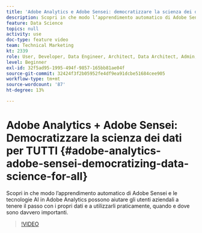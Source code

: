 ```yaml
---
title: 'Adobe Analytics e Adobe Sensei: democratizzare la scienza dei dati per TUTTI'
description: Scopri in che modo l’apprendimento automatico di Adobe Sensei e le tecnologie AI in Adobe Analytics possono aiutare gli utenti aziendali a tenere il passo con i propri dati e a utilizzarli praticamente, quando e dove sono davvero importanti.
feature: Data Science
topics: null
activity: use
doc-type: feature video
team: Technical Marketing
kt: 2339
role: User, Developer, Data Engineer, Architect, Data Architect, Admin, Leader
level: Beginner
exl-id: 32f5ad95-1995-494f-9857-165bb81ae04f
source-git-commit: 32424f3f2b05952fe4df9ea91dcbe51684cee905
workflow-type: tm+mt
source-wordcount: '87'
ht-degree: 13%

---
```


# Adobe Analytics + Adobe Sensei: Democratizzare la scienza dei dati per TUTTI {#adobe-analytics-adobe-sensei-democratizing-data-science-for-all}

Scopri in che modo l’apprendimento automatico di Adobe Sensei e le tecnologie AI in Adobe Analytics possono aiutare gli utenti aziendali a tenere il passo con i propri dati e a utilizzarli praticamente, quando e dove sono davvero importanti.

>[!VIDEO](https://video.tv.adobe.com/v/25838/?quality=12)
